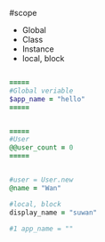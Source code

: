 #scope
- Global
- Class
- Instance
- local, block

```ruby

=====
#Global veriable
$app_name = "hello"
=====


=====
#User 
@@user_count = 0 
=====


#user = User.new
@name = "Wan"

#local, block
display_name = "suwan"

#1 app_name = ""

```
